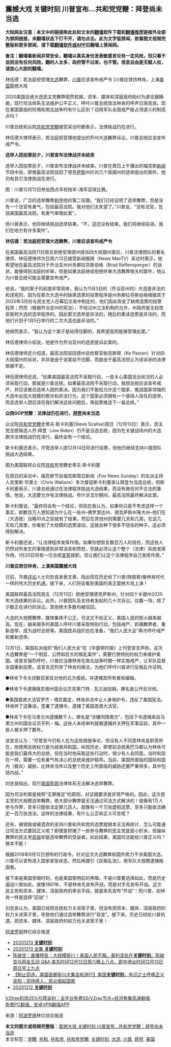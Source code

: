  <h2>震撼大戏 关键时刻 川普宣布...共和党党鞭：拜登尚未当选</h2> <p class="notice"><b>大陆网友注意：本文中的链接除此处和文末的<a href="https://github.com/bannedbook/fanqiang" >翻墙</a>软件下载和<a href="https://github.com/killgcd/justmysocks/blob/master/README.md">翻墙推荐</a>链接外全部为禁网链接，未翻墙状态下打不开，请勿点击。此为文字版禁闻，欲看图文视频完整版和更多禁闻，请下载<a href="https://github.com/bannedbook/fanqiang">翻墙软件或APP</a>后翻墙上禁闻网。</p><p>备注：翻墙看新闻非常安全，翻墙以真实身份发表敏感言论有一定风险，但只看不说则没有任何风险，翻的人太多，政府管不过来，也不管。信息自由是天赋人权，请放心大胆的翻墙。</b></p>  <div class="entry"> <p id="summary">林伍德：若法庭拒受理<a href="https://www.bannedbook.org/bnews/tag/%e5%a4%a7%e9%80%89/" class="st_tag internal_tag" rel="tag" title="标签 大选 下的日志">大选</a>舞弊，<a href="https://www.bannedbook.org/bnews/tag/%e5%b7%9d%e6%99%ae/" class="st_tag internal_tag" rel="tag" title="标签 川普 下的日志">川普</a>应该宣布戒严令 |川普应效仿林肯，上演<a href="https://www.bannedbook.org/bnews/tag/%e7%be%8e%e5%9b%bd/" class="st_tag internal_tag" rel="tag" title="标签 美国 下的日志">美国</a>震撼大戏</p> <p>2020美国总统大选民主党舞弊昭然若揭，资本、媒体和深层政府助纣为虐证据确凿，现行司法体系无法维护公平正义，呼吁川普总统效法林肯的呼声日渐高涨。现在美国面临的险境和南北战争时有什么区别？动用军队全国戒严能占领道义的制高点吗？</p> <p>川普总统和众院<a href="https://www.bannedbook.org/bnews/tag/%e5%85%b1%e5%92%8c%e5%85%9a/" class="st_tag internal_tag" rel="tag" title="标签 共和党 下的日志">共和党</a><a href="https://www.bannedbook.org/bnews/tag/%e5%85%9a%e9%9e%ad/" class="st_tag internal_tag" rel="tag" title="标签 党鞭 下的日志">党鞭</a>接受采访时都表示，法律挑战仍在进行。</p> <p>林伍德大律师表示，若法庭拒受理他提出的乔州大选舞弊诉讼，川普总统应该宣布戒严令。</p> <p><strong>选举人团投票前夕，川普宣布法律战并未结束</strong></p> <p>选举人团投票前夕，川普宣布法律战并未结束。川普在周日上午播出的福克斯<span class='wp_keywordlink_affiliate'><a href="https://www.bannedbook.org/" title="新闻">新闻</a></span>节目中说，即使最高法院驳回了德克<span class='wp_keywordlink'><a href="https://www.bannedbook.org/forum5/topic42.html" title="萨斯、诚信与自救" target="_blank">萨斯</a></span>州针对几个摇摆州的选举提出的案件，他仍有其它法律挑战在进行。</p> <p>图：川普12月12日参加西点军校陆军-海军足球比赛。</p> <p>川普说，广泛的选举舞弊<span class='wp_keywordlink'><a href="https://www.bannedbook.org/forum2/topic21.html" title="《剥夺》 黄建民 著" target="_blank">剥夺</a></span>他的第二任期。“我们已经证明了选举舞弊，但是没有一个法官有勇气，包括最高法院。我对他们太失望了。”川普说，“没有法官，包括美国最高法院，有勇气审理此案”。</p> <p>但川普表示，他将继续挑战选举结果。“不，这还没有结束。我们将继续前进。我们在地方有许多案件”。</p> <p><strong>林伍德：若法庭拒受理大选舞弊，川普应该宣布戒严令</strong></p>  <p>在美国最高法院11日周五拒绝受理德州提诉四大摇摆州案后，川普法律团队的著名律师、林伍德律师次日周六12日接受新闻极限（News MaxTV）采访时表示，他希望他在最高法院对于乔治亚州州务卿拉芬斯伯格（Brad Raffensperger）的诉状，能够得到法庭的听审，但是如果法庭继续拒绝听审大选舞弊相关的案件，他认为川普总统可能会需要宣布戒严。</p> <p>他说，“我的案子的前提非常简单，我认为11月3日的（乔治亚州的）大选是非法的和违宪的，因为在那次大选中的缺席选票的投票程序是州务卿拉芬斯伯格根据其于2020年3月份与民主党人在幕后交易中制定的，他们因此改变了缺席选票的投票程序；然而（根据乔治亚州的宪法），不经过州立法机构的允许，州政府是无权改变联邦大选的选举程序的。因此那次选举是非法的，随后的重读选票是非法的，而他们计划于1月5日举行的二次大选也是非法的。”</p> <p>他继而表示，“我认为这个案子是站得住脚的，我希望高院能够受理此案。”</p> <p>林伍德律师介绍说，他是作为乔治亚州的选民提诉此案的。</p> <p>林伍德律师还介绍道，最高法院驳回德州总检察官帕克斯顿（Ke Paxton）针对四大摇摆州的诉状，并非是由于该案站不住脚，而是由于最高法院认为该诉状的法律依据不足。</p> <p>林伍德律师还说，“如果美国最高法院不采取行动，一些关心美国法治状况的人必须采取行动，那就是川普总统。如果最高法院不采取行动，我想总统应该宣布戒严，并应该推迟选举人团的表决。因为我们不能给允许这个国家，推选国家领袖的大选中出现大规模的欺诈和非法行为，这个国家必须拥有一个值得人信任的选举，而且选举人团应该在我们解决这些问题后，再投票推选下一届总统。”</p> <p><strong>众院GOP党鞭：法律战仍在进行，<a href="https://www.bannedbook.org/bnews/tag/%e6%8b%9c%e7%99%bb/" class="st_tag internal_tag" rel="tag" title="标签 拜登 下的日志">拜登</a>尚未当选</strong></p> <p>众议院<a href="https://www.bannedbook.org/bnews/tag/%e5%85%b1%e5%92%8c%e5%85%9a%e5%85%9a%e9%9e%ad/" class="st_tag internal_tag" rel="tag" title="标签 共和党党鞭 下的日志">共和党党鞭</a>史蒂夫·斯卡利塞(Steve Scalise)周日（12月13日）表示，民主党总统候选人乔·拜登（Joe Biden）仍不是当选总统，因为在关键战场州的大选欺诈法律挑战仍在进行，最终会有一个结论。</p> <p>斯卡利塞还表示，尽管选举人团12月14日将进行投票，但他仍继续支持川普团队挑战大选结果。</p> <p>图为美国联邦众议院<a href="https://www.bannedbook.org/bnews/tag/%E5%85%B1%E5%92%8C/" class="st_tag internal_tag" rel="tag" title="标签 共和 下的日志">共和</a>党党鞭史蒂夫·斯卡利塞</p>  <p>在周日的采访中，福克斯节目福克斯周日新闻（Fox News Sunday）的左派主持人克里斯·华莱士（Chris Wallace）多次督促斯卡利塞承认拜登为当选总统，但斯卡利塞表示，川普总统通过在法律程序挑战大选结果，而没有做任何不合法的事情。他说，大选要允许有法律挑战。布什诉戈尔期间，最高法院最终解决此案。</p> <p>斯卡利塞说，“最终将会有一个结论，但现在我认为，如果你只是不考虑这样一个事实，即数百万人想知道为什么在一些州–佛罗里达州、德克萨斯州等大州–他们在（大选夜）当晚10点之前就有了结果，然后在其他州则需要几天和几周，在这几天和几周里，你看到了大规模的选票波动，这就会种下很多不信任的种子。这必须得到解决。</p> <p>斯卡利塞还说，“让法律程序发挥作用。如果你想恢复数百万人的信任，而这些人仍然对所发生的事情感到非常沮丧和愤怒，你就必须让这个整个（法律）系统发挥作用。1月20日将有一位总统<span class='wp_keywordlink'><a href="https://www.bannedbook.org/forum5/topic17.html" title="宣誓与预言" target="_blank">宣誓</a></span>就职。但让我们让这个法律程序自己发挥作用。”</p> <p><strong>川普应效仿林肯，上演美国震撼大戏</strong></p> <p>日前，华裔<span class='wp_keywordlink_affiliate'><a href="https://www.bannedbook.org/bnews/comments/" title="新闻评论" target="_blank">评论</a></span>人士刘忠良发表文章，指出现在历史给了川普(特朗普)像林肯时代一样的伟大历史机遇。接下来，人们将会看到美国的真正震撼大戏上演！</p> <p>美国联邦最高法院周五（12月11日）拒绝受理德克萨斯州，针对四个关键州2020年大选结果的诉讼。此外，川普团队及支持者发起的几十次诉讼，仅赢一场，除了少数正在进行的诉讼，其他绝大多数均被驳回。</p> <p>大选的大规模舞弊，媒体集体不公正，司法又不给正义，美国人民的怒火越来越高。现在，越来越多的美国人呼吁川普采取特别行动，包括戒严、抓捕舞弊者、重新选举、成为战时总统等。美国民兵组织也在准备，“我们人民大会”再次呼吁戒严和重新选举。</p> <p>12月1日，美国右派组织“我们人民大会”在《华盛顿时报》上刊登宣言声称，这次大选舞弊是“一个明显、公然和巨大的叛乱案件”，需要行使特别的权力来维护美国。该宣言强烈呼吁，川普应当像林肯在南北战争时期一样实施戒严，让军队监督全国重新投票。该宣言还列举了林肯的做法，为他们呼吁川普进行反叛乱作证明。</p> <p>●林肯下令关闭数百家反对他的北方报纸，并逮捕其所有者和编辑。</p> <p>●林肯下令逮捕俄亥俄州国会议员克莱门特．瓦兰迪加姆，罪名是公开反对他。</p>  <p>●美国首席大法官罗杰・塔尼裁定，林肯非法中止人身保护令，违反了美国宪法。林肯听了这番话，签署了逮捕令，逮捕了美国首席大法官。</p> <p>●林肯下令在马里兰州逮捕数千人，罪名是“涉嫌同情南方”，包括下令逮捕来自马里兰州的国会议员亨利・梅。这些人未经审判就被逮捕并关押在军事监狱，其中一些人被关押了数年。</p> <p>该宣言认为：“尽管至今仍有人在为这些措施争论，但没有人不同意林肯是职责所在，他使用总统权力是为拯救共和国。纵观历史，即使前总统奥巴马都认为林肯可能是我们最伟大的总统，但在当时他采取这些行动时，很少有人会同意。当时和现在一样，需要一位有勇气有决心的总统来维护联邦。当前，美国所面临的国际和国内（极左）威胁，比林肯当年以及整个历史上所面临的威胁还要严重得多，其中包括内战。”</p> <p>刘忠良指出，现行<span class='wp_keywordlink'><a href="https://www.bannedbook.org/forum2/topic913.html" title="《美国宪政历程：影响美国的25个司法大案》" target="_blank">美国宪政</a></span>法律体系无法解决选举舞弊。</p> <p>因为司法判案是按照“无罪推定”的原则，对证据要求是非常严格的。因此，这次民主党的大规模选举舞弊，绝大部分舞弊是无法通过司法方式解决的！就像有1万人参与作弊，至多只能依法定罪几百人。就像有一千万张虚假选票，至多只能依法确定一百万张违法。这样的法律结果，有什么公正和正义可言呢？</p> <p>还有，被销毁或被遗弃的支持川普和共和党的选票就根本无法再统计，怎么可能通过司法方式要回正义呢？即便是抓捕了一些参与舞弊的民主党底层小虾米，但操纵舞弊的民主党<span class='wp_keywordlink_affiliate'><a href="https://www.bannedbook.org/bnews/ccpdope/" title="中共高层内幕" target="_blank">高层</a></span>却是选举舞弊的受益者。如此结果，美国司法能给川普正义吗？根本不能！</p> <p>根据2018年9月12日颁布的行政令，针对这次大选舞弊和国外势力干涉美国大选，川普可以宣布进入国家紧急状态，然后再援引《反叛乱法》，用军队大规模逮捕叛国者。</p> <p>接下来是美国至暗时刻，也是美国黎明前的黑暗。不是川普要选择如此，而是历史逼迫川普如此。就像1861年，不是林肯先宣布开战，而是对手先宣布开战。这次民主党和资本、媒体、深层政府的卑劣手段，就是率先宣布“开战”！而川普，如林肯一样是选择“迎战”！</p> <p>刘忠良认为，美国已经把总统权力关进笼子里，但没有把资本、媒体、深层政府的权力关进笼子里，导致他们通过选举舞弊进行“政变”。接下来，历史已经给川普机遇，把资本、媒体、深层政府的权力也关进笼子里！</p> <p><span class='wp_keywordlink_affiliate'><a href="https://www.aboluowang.com/" title="阿波罗网" target="_blank">阿波罗网</a></span>林亿综合报道</p>  <ul class='op-related-articles' title='相关阅读'> <li><a href='https://www.bannedbook.org/bnews/taiwannews/20201214/1447391.html' target='_blank'>20201213 <b>关键时刻</b></a></li> <li><a href='https://www.bannedbook.org/bnews/taiwannews/20201214/1447338.html' target='_blank'>20201213 全集 <b>关键时刻</b></a></li> <li><a href='https://www.bannedbook.org/bnews/cbnews/20201213/1446708.html' target='_blank'>陈破空：直播预告：大规模挺川！美国人民不服。美利坚处在<b>关键时刻</b>。陈破空与网友互动 Q&amp;A 美东时间12月12日周六晚上八点，即中港台时间12月13日周日早上九点</a></li> <li><a href='https://www.bannedbook.org/bnews/bannedvideo/20201213/1446569.html' target='_blank'>【制止窃选，美国首都挺川大集会和游行】美国<b>关键时刻</b>，有识之士呼唤正义良知；现场感人，民众唱起国歌</a></li> <li><a href='https://www.bannedbook.org/bnews/taiwannews/20201212/1446537.html' target='_blank'>20201212 <b>关键时刻</b></a></li> </ul> <p class="texttj"> <a href="https://github.com/bannedbook/fanqiang/wiki/V2ray%E6%9C%BA%E5%9C%BA" target="_blank">V2free机场25%引荐返利：全平台免费SS/V2ray节点+经济套餐高速翻墙</a><br/> <a href="https://github.com/bannedbook/fanqiang/wiki/%E7%A6%81%E9%97%BB%E7%BD%91%E5%AE%89%E5%8D%93%E7%BF%BB%E5%A2%99%E6%96%B0%E9%97%BBAPP" target="_blank">免费PC翻墙、安卓VPN翻墙APP</a></p><p> 来源：<a href="https://www.aboluowang.com/2020/1214/1534019.html" target="_blank">阿波罗网</a>林亿综合报道 </p><a name='sharetosocial'></a>       <div><b>本文的图文或视频完整版</b>：<a href='https://www.bannedbook.org/bnews/cnnews/20201214/1447626.html'>震撼大戏 关键时刻 川普宣布...共和党党鞭：拜登尚未当选</a></div>  </div><!--END ENTRY--> <div class="postfooter"> <div>本文标签：<a href="https://www.bannedbook.org/bnews/tag/%e5%85%9a%e9%9e%ad/" rel="tag">党鞭</a>, <a href="https://www.bannedbook.org/bnews/tag/%E5%85%B1%E5%92%8C/" rel="tag">共和</a>, <a href="https://www.bannedbook.org/bnews/tag/%e5%85%b1%e5%92%8c%e5%85%9a/" rel="tag">共和党</a>, <a href="https://www.bannedbook.org/bnews/tag/%e5%85%b1%e5%92%8c%e5%85%9a%e5%85%9a%e9%9e%ad/" rel="tag">共和党党鞭</a>, <a href="https://www.bannedbook.org/bnews/tag/%e5%85%b3%e9%94%ae%e6%97%b6%e5%88%bb/" rel="tag">关键时刻</a>, <a href="https://www.bannedbook.org/bnews/tag/%e5%a4%a7%e9%80%89/" rel="tag">大选</a>, <a href="https://www.bannedbook.org/bnews/tag/%e5%b7%9d%e6%99%ae/" rel="tag">川普</a>, <a href="https://www.bannedbook.org/bnews/tag/%e6%8b%9c%e7%99%bb/" rel="tag">拜登</a>, <a href="https://www.bannedbook.org/bnews/tag/%e7%be%8e%e5%9b%bd/" rel="tag">美国</a></div>  </div><!--END POSTFOOTER--> 